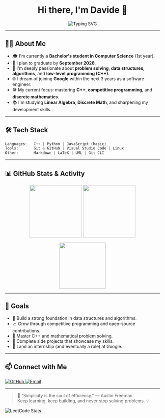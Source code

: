 <h1 align="center">Hi there, I'm Davide 👋</h1>

<p align="center">
  <img src="https://readme-typing-svg.herokuapp.com?font=Fira+Code&size=24&pause=1000&center=true&vCenter=true&width=440&lines=Computer+Science+Student;Aspiring+Software+Engineer+at+Google;Passionate+about+C%2B%2B%2C+AI%2C+and+Algorithms" alt="Typing SVG" />
</p>

---

## 👨‍💻 About Me

- 🎓 I'm currently a **Bachelor's student in Computer Science** (1st year).
- 📅 I plan to graduate by **September 2026**.
- 🧠 I'm deeply passionate about **problem solving**, **data structures**, **algorithms**, and **low-level programming (C++)**.
- 🌐 I dream of joining **Google** within the next 3 years as a software engineer.
- 🛠️ My current focus: mastering **C++**, **competitive programming**, and **discrete mathematics**.
- 📚 I'm studying **Linear Algebra**, **Discrete Math**, and sharpening my development skills.

---

## 🛠️ Tech Stack

```cpp
Languages:   C++ | Python | JavaScript (basic)
Tools:       Git & GitHub | Visual Studio Code | Linux
Other:       Markdown | LaTeX | UML | Git CLI
```

---

## 📊 GitHub Stats & Activity

<p align="center">
  <img src="https://github-readme-stats.vercel.app/api?username=DavideColabove&show_icons=true&theme=radical&hide_border=true&count_private=true" height="170px"/>
  <img src="https://github-readme-stats.vercel.app/api/top-langs/?username=DavideColabove&layout=compact&theme=radical&hide_border=true&langs_count=6" height="170px"/>
</p>

<p align="center">
  <img src="https://streak-stats.demolab.com?user=DavideColabove&theme=radical&hide_border=true&date_format=M%20j%5B%2C%20Y%5D" height="150px"/>
</p>

---

## 🚀 Goals

- 🎯 Build a strong foundation in data structures and algorithms.
- 📈 Grow through competitive programming and open-source contributions.
- 🧠 Master C++ and mathematical problem solving.
- 🧪 Complete side projects that showcase my skills.
- 💼 Land an internship (and eventually a role) at Google.

---

## 📫 Connect with Me

<p align="left">
  <a href="https://github.com/DavideColabove">
    <img src="https://img.shields.io/github/followers/DavideColabove?label=GitHub&style=social" alt="GitHub"/>
  </a>
  <a href="mailto:colabove.davide@gmail.com">
    <img src="https://img.shields.io/badge/Email-davide.colabove%40example.com-blue?style=flat-square&logo=gmail" alt="Email"/>
  </a>
</p>

---

> 🧩 “Simplicity is the soul of efficiency.” — Austin Freeman  
> Keep learning, keep building, and never stop solving problems. 💡

![LeetCode Stats](https://leetcard.jacoblin.cool/DavideColabove?theme=nord&font=Bungee&ext=activity)
